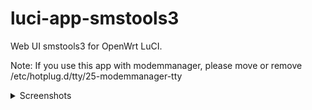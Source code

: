 # luci-app-smstools3

Web UI smstools3 for OpenWrt LuCI.

Note: If you use this app with modemmanager, please move or remove /etc/hotplug.d/tty/25-modemmanager-tty

<details>
   <summary>Screenshots</summary>
   
   ![](https://raw.githubusercontent.com/koshev-msk/modemfeed/master/luci/applications/luci-app-smstools3/screenshots/incoming.png)
   
   ![](https://raw.githubusercontent.com/koshev-msk/modemfeed/master/luci/applications/luci-app-smstools3/screenshots/outcoming.png)
   
   ![](https://raw.githubusercontent.com/koshev-msk/modemfeed/master/luci/applications/luci-app-smstools3/screenshots/push.png)
   
   ![](https://raw.githubusercontent.com/koshev-msk/modemfeed/master/luci/applications/luci-app-smstools3/screenshots/setup.png)
   
</details>
